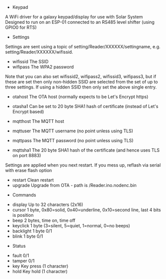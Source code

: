 * Keypad

A WiFi driver for a galaxy keypad/display for use with Solar System
Designed to run on an ESP-01 connected to an RS485 level shifter (using GPIO0 for RTS)

* Settings

Settings are sent using a topic of setting/Reader/XXXXXX/settingname, e.g. setting/Reader/XXXXXX/wifissid.

- wifissid      The SSID
- wifipass      The WPA2 password

Note that you can also set wifissid2, wifipass2, wifissid3, wifipass3, but if these are set then only non-hidden SSID are selected from the set of up to three settings. If using a hidden SSID then only set the above single entry.

- otahost       The OTA host (normally expects to be Let's Encrypt https)
- otasha1       Can be set to 20 byte SHA1 hash of certificate (instead of Let's Encrypt based)

- mqtthost      The MQTT host
- mqttuser      The MQTT username (no point unless using TLS)
- mqttpass      The MQTT password (no point unless using TLS)
- mqttsha1      The 20 byte SHA1 hash of the certificate (and hence uses TLS on port 8883)

Settings are applied when you next restart. If you mess up, reflash via serial with erase flash option

- restart       Clean restart
- upgrade       Upgrade from OTA - path is /Reader.ino.nodenc.bin

* Commands

- display	Up to 32 characters (2x16)
- cursor	1 byte, 0x80=solid, 0x40=underline, 0x10=second line, last 4 bits is position
- beep		2 bytes, time on, time off
- keyclick	1 byte (3=silent, 5=quiet, 1=normal, 0=no beeps)
- backlight	1 byte 0/1
- blink		1 byte 0/1

* Status

- fault		0/1
- tamper	0/1
- key		Key press (1 character)
- hold		Key hold (1 character)
